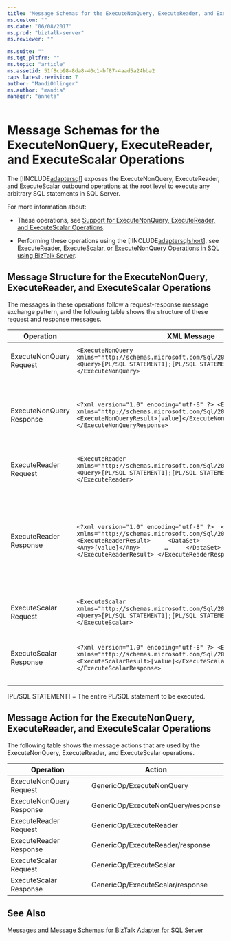 ```yaml
---
title: "Message Schemas for the ExecuteNonQuery, ExecuteReader, and ExecuteScalar Operations2 | Microsoft Docs"
ms.custom: ""
ms.date: "06/08/2017"
ms.prod: "biztalk-server"
ms.reviewer: ""

ms.suite: ""
ms.tgt_pltfrm: ""
ms.topic: "article"
ms.assetid: 51f8cb98-8da8-40c1-bf87-4aad5a24bba2
caps.latest.revision: 7
author: "MandiOhlinger"
ms.author: "mandia"
manager: "anneta"
---
```

# Message Schemas for the ExecuteNonQuery, ExecuteReader, and ExecuteScalar Operations
The [!INCLUDE[adaptersql](../../includes/adaptersql-md.md)] exposes the ExecuteNonQuery, ExecuteReader, and ExecuteScalar outbound operations at the root level to execute any arbitrary SQL statements in SQL Server.  
  
 For more information about:  
  
- These operations, see [Support for ExecuteNonQuery, ExecuteReader, and ExecuteScalar Operations](../../adapters-and-accelerators/adapter-oracle-ebs/support-for-executenonquery-executereader-and-executescalar-operations.md).  
  
- Performing these operations using the [!INCLUDE[adaptersqlshort](../../includes/adaptersqlshort-md.md)], see [ExecuteReader, ExecuteScalar, or ExecuteNonQuery Operations in SQL using BizTalk Server](../../adapters-and-accelerators/adapter-sql/executereader-executescalar-or-executenonquery-in-sql-server-using-biztalk.md).  
  
## Message Structure for the ExecuteNonQuery, ExecuteReader, and ExecuteScalar Operations  
 The messages in these operations follow a request-response message exchange pattern, and the following table shows the structure of these request and response messages.  
  
|Operation|XML Message|Description|  
|---------------|-----------------|-----------------|  
|ExecuteNonQuery Request|`<ExecuteNonQuery xmlns="http://schemas.microsoft.com/Sql/2008/05/GenericTableOp/">    <Query>[PL/SQL STATEMENT1];[PL/SQL STATEMENT2];…</Query>  </ExecuteNonQuery>`|Within the `<Query>` tag, you can specify multiple PL/SQL statements separated by a semi-colon.|  
|ExecuteNonQuery Response|`<?xml version="1.0" encoding="utf-8" ?> <ExecuteNonQueryResponse xmlns="http://schemas.microsoft.com/Sql/2008/05/GenericTableOp/">   <ExecuteNonQueryResult>[value]</ExecuteNonQueryResult> </ExecuteNonQueryResponse>`|For the UPDATE, INSERT, and DELETE statements, `[value]` represents the number of rows affected by the PL/SQL statements in the *ExecuteNonQuery Request* message. For all other types of statements, `[value]` is -1.|  
|ExecuteReader Request|`<ExecuteReader xmlns="http://schemas.microsoft.com/Sql/2008/05/GenericTableOp/">   <Query>[PL/SQL STATEMENT1];[PL/SQL STATEMENT2];…</Query> </ExecuteReader>`|Within the `<Query>` tag, you can specify multiple PL/SQL statements separated by a semi-colon.|  
|ExecuteReader Response|`<?xml version="1.0" encoding="utf-8" ?>  <ExecuteReaderResponse xmlns="http://schemas.microsoft.com/Sql/2008/05/GenericTableOp/">   <ExecuteReaderResult>     <DataSet>       <Any>[value]</Any>       <Any>[value]</Any>       …     </DataSet>   </ExecuteReaderResult> </ExecuteReaderResponse>`|The result set is the response message of the PL/SQL statements executed in the *ExecuteReader Request* message, and is returned as an array of DataSet. For information about DataSet, see “DataSet Class” at [http://go.microsoft.com/fwlink/?LinkID=196853](http://go.microsoft.com/fwlink/?LinkID=196853).|  
|ExecuteScalar Request|`<ExecuteScalar xmlns="http://schemas.microsoft.com/Sql/2008/05/GenericTableOp/">   <Query>[PL/SQL STATEMENT1];[PL/SQL STATEMENT2];…</Query> </ExecuteScalar>`|Within the `<Query>` tag, you can specify multiple PL/SQL statements separated by a semi-colon.|  
|ExecuteScalar Response|`<?xml version="1.0" encoding="utf-8" ?> <ExecuteScalarResponse xmlns="http://schemas.microsoft.com/Sql/2008/05/GenericTableOp/">   <ExecuteScalarResult>[value]</ExecuteScalarResult> </ExecuteScalarResponse>`|The `[value]` represents the value in the first column of the first row in the result set returned by the PL/SQL statements in the *ExecuteScalar Request* message.|  
  
 [PL/SQL STATEMENT] = The entire PL/SQL statement to be executed.  
  
## Message Action for the ExecuteNonQuery, ExecuteReader, and ExecuteScalar Operations  
 The following table shows the message actions that are used by the ExecuteNonQuery, ExecuteReader, and ExecuteScalar operations.  
  
|Operation|Action|  
|---------------|------------|  
|ExecuteNonQuery Request|GenericOp/ExecuteNonQuery|  
|ExecuteNonQuery Response|GenericOp/ExecuteNonQuery/response|  
|ExecuteReader Request|GenericOp/ExecuteReader|  
|ExecuteReader Response|GenericOp/ExecuteReader/response|  
|ExecuteScalar Request|GenericOp/ExecuteScalar|  
|ExecuteScalar Response|GenericOp/ExecuteScalar/response|  
  
## See Also  
 [Messages and Message Schemas for BizTalk Adapter for SQL Server](../../adapters-and-accelerators/adapter-sql/messages-and-message-schemas-for-biztalk-adapter-for-sql-server.md)